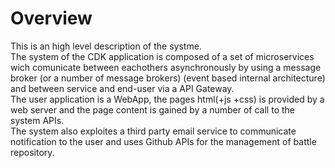 # Overview

This is an high level description of the systme.  
The system of the CDK application is composed of a set of microservices wich comunicate between eachothers asynchronously by using a message broker (or a number of message brokers) (event based internal architecture) and between service and end-user via a API Gateway.  
The user application is a WebApp, the pages html(+js +css) is provided by a web server and the page content is gained by a number of call to the system APIs.  
The system also exploites a third party email service to communicate notification to the user and uses Github APIs for the management of battle repository. 

## 